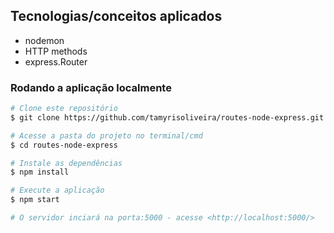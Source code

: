 ## Tecnologias/conceitos aplicados
- nodemon
- HTTP methods
- express.Router

### Rodando a aplicação localmente

```bash
# Clone este repositório
$ git clone https://github.com/tamyrisoliveira/routes-node-express.git

# Acesse a pasta do projeto no terminal/cmd
$ cd routes-node-express

# Instale as dependências
$ npm install

# Execute a aplicação 
$ npm start

# O servidor inciará na porta:5000 - acesse <http://localhost:5000/>
```

